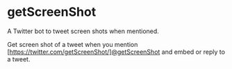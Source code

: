 # getScreenShot
A Twitter bot to tweet screen shots when mentioned.

Get screen shot of a tweet when you mention [https://twitter.com/getScreenShot/]@getScreenShot and embed or reply to a tweet.
